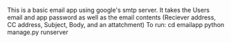 This is a basic email app using google's smtp server.
It takes the Users email and app password as well as the email contents (Reciever address, CC address, Subject, Body, and an attatchment)
To run:
cd emailapp
python manage.py runserver
